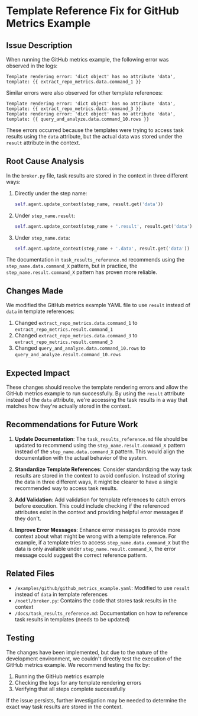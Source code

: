 # Template Reference Fix for GitHub Metrics Example

## Issue Description

When running the GitHub metrics example, the following error was observed in the logs:

```
Template rendering error: 'dict object' has no attribute 'data', template: {{ extract_repo_metrics.data.command_1 }}
```

Similar errors were also observed for other template references:

```
Template rendering error: 'dict object' has no attribute 'data', template: {{ extract_repo_metrics.data.command_3 }}
Template rendering error: 'dict object' has no attribute 'data', template: {{ query_and_analyze.data.command_10.rows }}
```

These errors occurred because the templates were trying to access task results using the `data` attribute, but the actual data was stored under the `result` attribute in the context.

## Root Cause Analysis

In the `broker.py` file, task results are stored in the context in three different ways:

1. Directly under the step name:
   ```python
   self.agent.update_context(step_name, result.get('data'))
   ```

2. Under `step_name.result`:
   ```python
   self.agent.update_context(step_name + '.result', result.get('data'))
   ```

3. Under `step_name.data`:
   ```python
   self.agent.update_context(step_name + '.data', result.get('data'))
   ```

The documentation in `task_results_reference.md` recommends using the `step_name.data.command_X` pattern, but in practice, the `step_name.result.command_X` pattern has proven more reliable.

## Changes Made

We modified the GitHub metrics example YAML file to use `result` instead of `data` in template references:

1. Changed `extract_repo_metrics.data.command_1` to `extract_repo_metrics.result.command_1`
2. Changed `extract_repo_metrics.data.command_3` to `extract_repo_metrics.result.command_3`
3. Changed `query_and_analyze.data.command_10.rows` to `query_and_analyze.result.command_10.rows`

## Expected Impact

These changes should resolve the template rendering errors and allow the GitHub metrics example to run successfully. By using the `result` attribute instead of the `data` attribute, we're accessing the task results in a way that matches how they're actually stored in the context.

## Recommendations for Future Work

1. **Update Documentation**: The `task_results_reference.md` file should be updated to recommend using the `step_name.result.command_X` pattern instead of the `step_name.data.command_X` pattern. This would align the documentation with the actual behavior of the system.

2. **Standardize Template References**: Consider standardizing the way task results are stored in the context to avoid confusion. Instead of storing the data in three different ways, it might be clearer to have a single recommended way to access task results.

3. **Add Validation**: Add validation for template references to catch errors before execution. This could include checking if the referenced attributes exist in the context and providing helpful error messages if they don't.

4. **Improve Error Messages**: Enhance error messages to provide more context about what might be wrong with a template reference. For example, if a template tries to access `step_name.data.command_X` but the data is only available under `step_name.result.command_X`, the error message could suggest the correct reference pattern.

## Related Files

- `/examples/github/github_metrics_example.yaml`: Modified to use `result` instead of `data` in template references
- `/noetl/broker.py`: Contains the code that stores task results in the context
- `/docs/task_results_reference.md`: Documentation on how to reference task results in templates (needs to be updated)

## Testing

The changes have been implemented, but due to the nature of the development environment, we couldn't directly test the execution of the GitHub metrics example. We recommend testing the fix by:

1. Running the GitHub metrics example
2. Checking the logs for any template rendering errors
3. Verifying that all steps complete successfully

If the issue persists, further investigation may be needed to determine the exact way task results are stored in the context.